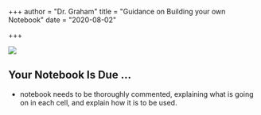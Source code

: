 +++
author = "Dr. Graham"
title = "Guidance on Building your own Notebook"
date = "2020-08-02"

+++

![](images/paper-notebook.png)

## Your Notebook Is Due ...

- notebook needs to be thoroughly commented, explaining what is going on in each cell, and explain how it is to be used. 

